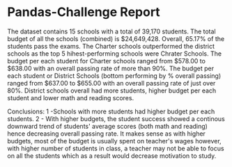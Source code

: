 # Pandas-Challenge Report


The dataset contains 15 schools with a total of 39,170 students. The total budget of all the schools (combined) is $24,649,428. Overall, 65.17% of the students pass the exams. The Charter schools outperformed the district schools as the top 5 hihest-performing schools were Chrater Schools. The budget per each student for Charter schools ranged from $578.00 to $638.00 with an overall passing rate of more than 90%. The budget per each student or District Schools (bottom performing by % overall passing) ranged from $637.00 to $655.00 with an overall passing rate of just over 80%. District schools overall had more students, higher budget per  each student and lower math and reading scores.


Conclusions:
1 -Schools with more students had higher budget per each students.
2 - With higher budgets, the student success showed a continous downward trend of students' average scores (both math and reading) hence decreasing overall passing rate. It makes sense as with higher budgets, most of the budget is usually spent on teacher's wages however, with higher number of students in class, a teacher may not be able to focus on all the students which as a result would decrease motivation to study.

